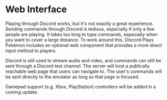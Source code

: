 # Web Interface

Playing through Discord works, but it's not exactly a great experience. Sending commands through Discord is tedious, especially if only a few people are playing. It takes too long to type commands, especially when you want to cover a large distance. To work around this, Discord Plays Pokémon includes an optional web component that provides a more direct input method to players.

Discord is still used to stream audio and video, and commands can still be sent through a Discord text channel. The server will host a publically reachable web page that users can navigate to. The user's commands will be sent directly to the emulator as long as that page is focused.

Gamepad support (e.g. Xbox, PlayStation) controllers will be added in a coming update.
